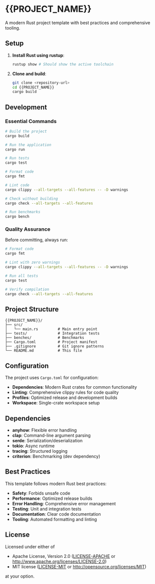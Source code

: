# {{PROJECT_NAME}}

A modern Rust project template with best practices and comprehensive tooling.

## Setup

1. **Install Rust using rustup**:
   ```bash
   rustup show # Should show the active toolchain
   ```
2. **Clone and build**:
   ```bash
   git clone <repository-url>
   cd {{PROJECT_NAME}}
   cargo build
   ```

## Development

### Essential Commands

```bash
# Build the project
cargo build

# Run the application
cargo run

# Run tests
cargo test

# Format code
cargo fmt

# Lint code
cargo clippy --all-targets --all-features -- -D warnings

# Check without building
cargo check --all-targets --all-features

# Run benchmarks
cargo bench
```

### Quality Assurance

Before committing, always run:

```bash
# Format code
cargo fmt

# Lint with zero warnings
cargo clippy --all-targets --all-features -- -D warnings

# Run all tests
cargo test

# Verify compilation
cargo check --all-targets --all-features
```

## Project Structure

```
{{PROJECT_NAME}}/
├── src/
│   └── main.rs         # Main entry point
├── tests/              # Integration tests
├── benches/            # Benchmarks
├── Cargo.toml          # Project manifest
├── .gitignore          # Git ignore patterns
└── README.md           # This file
```

## Configuration

The project uses `Cargo.toml` for configuration:

- **Dependencies**: Modern Rust crates for common functionality
- **Linting**: Comprehensive clippy rules for code quality
- **Profiles**: Optimized release and development builds
- **Workspace**: Single-crate workspace setup

## Dependencies

- **anyhow**: Flexible error handling
- **clap**: Command-line argument parsing
- **serde**: Serialization/deserialization
- **tokio**: Async runtime
- **tracing**: Structured logging
- **criterion**: Benchmarking (dev dependency)

## Best Practices

This template follows modern Rust best practices:

- **Safety**: Forbids unsafe code
- **Performance**: Optimized release builds
- **Error Handling**: Comprehensive error management
- **Testing**: Unit and integration tests
- **Documentation**: Clear code documentation
- **Tooling**: Automated formatting and linting

## License

Licensed under either of

- Apache License, Version 2.0 ([LICENSE-APACHE](LICENSE-APACHE) or http://www.apache.org/licenses/LICENSE-2.0)
- MIT license ([LICENSE-MIT](LICENSE-MIT) or http://opensource.org/licenses/MIT)

at your option.
